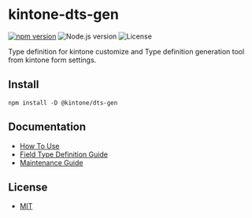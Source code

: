 # kintone-dts-gen

[![npm version](https://badge.fury.io/js/%40kintone%2Fdts-gen.svg)](https://badge.fury.io/js/%40kintone%2Fdts-gen)
![Node.js version](https://img.shields.io/badge/dynamic/json.svg?url=https://raw.githubusercontent.com/kintone/js-sdk/master/packages/dts-gen/package.json&label=node&query=$.engines.node&colorB=blue)
![License](https://img.shields.io/npm/l/@kintone/dts-gen.svg)

Type definition for kintone customize and
Type definition generation tool from kintone form settings.

## Install

```
npm install -D @kintone/dts-gen
```

## Documentation
- [How To Use](https://github.com/kintone/js-sdk/blob/master/packages/dts-gen/docs/how-to-use.md)
- [Field Type Definition Guide](https://github.com/kintone/js-sdk/blob/master/packages/dts-gen/docs/field-type-definition-guide.md)
- [Maintenance Guide](https://github.com/kintone/js-sdk/blob/master/packages/dts-gen/docs/maintenance-guide.md)

## License

- [MIT](https://github.com/kintone/js-sdk/tree/master/LICENSE)
